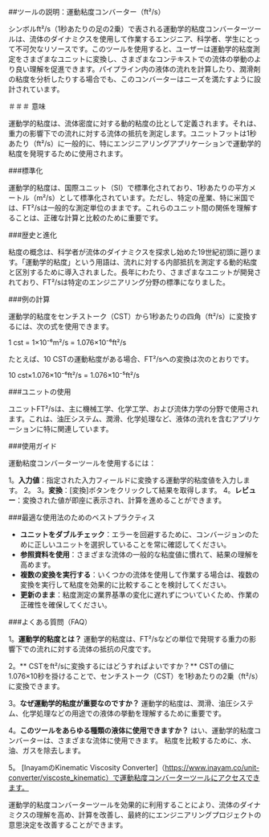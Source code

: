 ##ツールの説明：運動粘度コンバーター（ft²/s）

シンボルft²/s（1秒あたりの足の2乗）で表される運動学的粘度コンバーターツールは、流体のダイナミクスを使用して作業するエンジニア、科学者、学生にとって不可欠なリソースです。このツールを使用すると、ユーザーは運動学的粘度測定をさまざまなユニットに変換し、さまざまなコンテキストでの流体の挙動のより良い理解を促進できます。パイプライン内の液体の流れを計算したり、潤滑剤の粘度を分析したりする場合でも、このコンバーターはニーズを満たすように設計されています。

＃＃＃ 意味

運動学的粘度は、流体密度に対する動的粘度の比として定義されます。それは、重力の影響下での流れに対する流体の抵抗を測定します。ユニットフットは1秒あたり（ft²/s）に一般的に、特にエンジニアリングアプリケーションで運動学的粘度を発現するために使用されます。

###標準化

運動学的粘度は、国際ユニット（SI）で標準化されており、1秒あたりの平方メートル（m²/s）として標準化されています。ただし、特定の産業、特に米国では、FT²/sは一般的な測定単位のままです。これらのユニット間の関係を理解することは、正確な計算と比較のために重要です。

###歴史と進化

粘度の概念は、科学者が流体のダイナミクスを探求し始めた19世紀初頭に遡ります。「運動学的粘度」という用語は、流れに対する内部抵抗を測定する動的粘度と区別するために導入されました。長年にわたり、さまざまなユニットが開発されており、FT²/sは特定のエンジニアリング分野の標準になりました。

###例の計算

運動学的粘度をセンチストーク（CST）から1秒あたりの四角（ft²/s）に変換するには、次の式を使用できます。

1 cst = 1×10⁻⁶m²/s = 1.076×10⁻⁶ft²/s

たとえば、10 CSTの運動粘度がある場合、FT²/sへの変換は次のとおりです。

10 cst×1.076×10⁻⁶ft²/s = 1.076×10⁻⁵ft²/s

###ユニットの使用

ユニットFT²/sは、主に機械工学、化学工学、および流体力学の分野で使用されます。これは、油圧システム、潤滑、化学処理など、液体の​​流れを含むアプリケーションに特に関連しています。

###使用ガイド

運動粘度コンバーターツールを使用するには：

1。**入力値**：指定された入力フィールドに変換する運動学的粘度値を入力します。
2。
3。**変換**：[変換]ボタンをクリックして結果を取得します。
4。**レビュー**：変換された値が即座に表示され、計算を進めることができます。

###最適な使用法のためのベストプラクティス

-  **ユニットをダブルチェック**：エラーを回避するために、コンバージョンのために正しいユニットを選択していることを常に確認してください。
-  **参照資料を使用**：さまざまな流体の一般的な粘度値に慣れて、結果の理解を高めます。
-  **複数の変換を実行する**：いくつかの流体を使用して作業する場合は、複数の変換を実行して粘度を効果的に比較することを検討してください。
-  **更新のまま**：粘度測定の業界基準の変化に遅れずについていくため、作業の正確性を確保してください。

###よくある質問（FAQ）

1。**運動学的粘度とは？**
運動学的粘度は、FT²/sなどの単位で発現する重力の影響下での流れに対する流体の抵抗の尺度です。

2。** CSTをft²/sに変換するにはどうすればよいですか？**
CSTの値に1.076×10秒を掛けることで、センチストーク（CST）を1秒あたりの2乗（ft²/s）に変換できます。

3。**なぜ運動学的粘度が重要なのですか？**
運動学的粘度は、潤滑、油圧システム、化学処理などの用途での液体の挙動を理解するために重要です。

4。**このツールをあらゆる種類の液体に使用できますか？**
はい、運動学的粘度コンバーターは、さまざまな流体に使用できます。 粘度を比較するために、水、油、ガスを除去します。

5。
[InayamのKinematic Viscosity Converter]（https://www.inayam.co/unit-converter/viscoste_kinematic）で運動粘度コンバーターツールにアクセスできます。

運動学的粘度コンバーターツールを効果的に利用することにより、流体のダイナミクスの理解を高め、計算を改善し、最終的にエンジニアリングプロジェクトの意思決定を改善することができます。